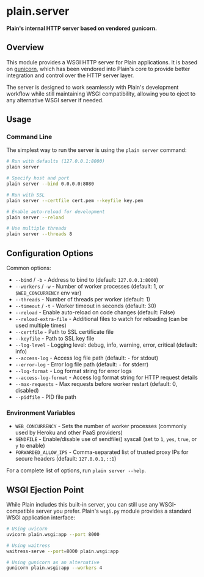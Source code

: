 # plain.server

**Plain's internal HTTP server based on vendored gunicorn.**

## Overview

This module provides a WSGI HTTP server for Plain applications. It is based on [gunicorn](https://gunicorn.org), which has been vendored into Plain's core to provide better integration and control over the HTTP server layer.

The server is designed to work seamlessly with Plain's development workflow while still maintaining WSGI compatibility, allowing you to eject to any alternative WSGI server if needed.

## Usage

### Command Line

The simplest way to run the server is using the `plain server` command:

```bash
# Run with defaults (127.0.0.1:8000)
plain server

# Specify host and port
plain server --bind 0.0.0.0:8080

# Run with SSL
plain server --certfile cert.pem --keyfile key.pem

# Enable auto-reload for development
plain server --reload

# Use multiple threads
plain server --threads 8
```

## Configuration Options

Common options:

- `--bind` / `-b` - Address to bind to (default: `127.0.0.1:8000`)
- `--workers` / `-w` - Number of worker processes (default: 1, or `$WEB_CONCURRENCY` env var)
- `--threads` - Number of threads per worker (default: 1)
- `--timeout` / `-t` - Worker timeout in seconds (default: 30)
- `--reload` - Enable auto-reload on code changes (default: False)
- `--reload-extra-file` - Additional files to watch for reloading (can be used multiple times)
- `--certfile` - Path to SSL certificate file
- `--keyfile` - Path to SSL key file
- `--log-level` - Logging level: debug, info, warning, error, critical (default: info)
- `--access-log` - Access log file path (default: `-` for stdout)
- `--error-log` - Error log file path (default: `-` for stderr)
- `--log-format` - Log format string for error logs
- `--access-log-format` - Access log format string for HTTP request details
- `--max-requests` - Max requests before worker restart (default: 0, disabled)
- `--pidfile` - PID file path

### Environment Variables

- `WEB_CONCURRENCY` - Sets the number of worker processes (commonly used by Heroku and other PaaS providers)
- `SENDFILE` - Enable/disable use of sendfile() syscall (set to `1`, `yes`, `true`, or `y` to enable)
- `FORWARDED_ALLOW_IPS` - Comma-separated list of trusted proxy IPs for secure headers (default: `127.0.0.1,::1`)

For a complete list of options, run `plain server --help`.

## WSGI Ejection Point

While Plain includes this built-in server, you can still use any WSGI-compatible server you prefer. Plain's `wsgi.py` module provides a standard WSGI application interface:

```bash
# Using uvicorn
uvicorn plain.wsgi:app --port 8000

# Using waitress
waitress-serve --port=8000 plain.wsgi:app

# Using gunicorn as an alternative
gunicorn plain.wsgi:app --workers 4
```
